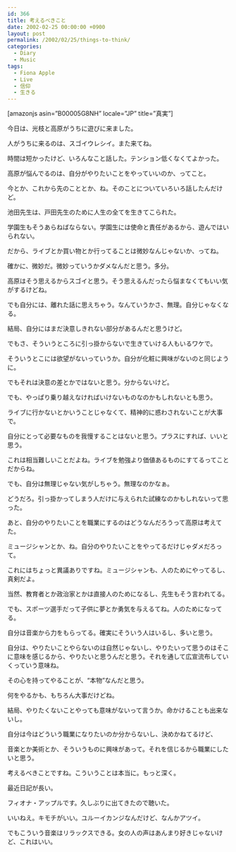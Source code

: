 ```yaml
---
id: 366
title: 考えるべきこと
date: 2002-02-25 00:00:00 +0900
layout: post
permalink: /2002/02/25/things-to-think/
categories:
  - Diary
  - Music
tags:
  - Fiona Apple
  - Live
  - 信仰
  - 生きる
---
```

[amazonjs asin=&#8221;B00005G8NH&#8221; locale=&#8221;JP&#8221; title=&#8221;真実&#8221;]

今日は、光枝と高原がうちに遊びに来ました。
  
人がうちに来るのは、スゴイウレシイ。また来てね。

<!--more-->

時間は短かったけど、いろんなこと話した。テンション低くなくてよかった。
  
高原が悩んでるのは、自分がやりたいことをやっていいのか、ってこと。
  
今とか、これから先のこととか、ね。そのことについていろいろ話したんだけど。
  
池田先生は、戸田先生のために人生の全てを生きてこられた。
  
学園生もそうあらねばならない。学園生には使命と責任があるから、遊んではいられない。
  
だから、ライブとか買い物とか行ってることは微妙なんじゃないか、ってね。
  
確かに、微妙だ。微妙っていうかダメなんだと思う。多分。
  
高原はそう思えるからスゴイと思う。そう思えるんだったら悩まなくてもいい気がするけどね。
  
でも自分には、離れた話に思えちゃう。なんていうかさ、無理。自分じゃなくなる。
  
結局、自分にはまだ決意しきれない部分があるんだと思うけど。

でもさ、そういうところに引っ掛からないで生きていける人もいるワケで。
  
そういうとこには欲望がないっていうか。自分が化粧に興味がないのと同じように。
  
でもそれは決意の差とかではないと思う。分からないけど。
  
でも、やっぱり乗り越えなければいけないものなのかもしれないとも思う。
  
ライブに行かないとかいうことじゃなくて、精神的に惑わされないことが大事で。
  
自分にとって必要なものを我慢することはないと思う。プラスにすれば、いいと思う。
  
これは相当難しいことだよね。ライブを勉強より価値あるものにすてるってことだからね。
  
でも、自分は無理じゃない気がしちゃう。無理なのかなぁ。
  
どうだろ。引っ掛かってしまう人だけに与えられた試練なのかもしれないって思った。

あと、自分のやりたいことを職業にするのはどうなんだろうって高原は考えてた。
  
ミュージシャンとか、ね。自分のやりたいことをやってるだけじゃダメだろって。
  
これにはちょっと異議ありですね。ミュージシャンも、人のためにやってるし、真剣だよ。
  
当然、教育者とか政治家とかは直接人のためになるし、先生もそう言われてる。
  
でも、スポーツ選手だって子供に夢とか勇気を与えるてね。人のためになってる。
  
自分は音楽から力をもらってる。確実にそういう人はいるし、多いと思う。

自分は、やりたいことやらないのは自然じゃないし、やりたいって思うのはそこに意味を感じるから、やりたいと思うんだと思う。それを通して広宣流布していくっていう意味ね。
  
その心を持ってやることが、“本物”なんだと思う。
  
何をやるかも、もちろん大事だけどね。
  
結局、やりたくないことやっても意味がないって言うか。命かけることも出来ないし。
  
自分は今はどういう職業になりたいのか分からないし、決めかねてるけど、
  
音楽とか美術とか、そういうものに興味があって。それを信じるから職業にしたいと思う。

考えるべきことですね。こういうことは本当に。もっと深く。
  
最近日記が長い。

フィオナ・アップルです。久しぶりに出てきたので聴いた。
  
いいねえ。キモチがいい。ユルーイカンジなんだけど、なんかアツイ。
  
でもこういう音楽はリラックスできる。女の人の声はあんまり好きじゃないけど、これはいい。
